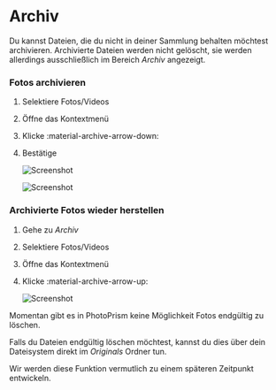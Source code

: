 # Archiv #
Du kannst Dateien, die du nicht in deiner Sammlung behalten möchtest archivieren. 
Archivierte Dateien werden nicht gelöscht, sie werden allerdings ausschließlich im Bereich *Archiv* angezeigt.

### Fotos archivieren ###

1. Selektiere Fotos/Videos
2. Öffne das Kontextmenü
3. Klicke :material-archive-arrow-down:
4. Bestätige

    ![Screenshot](img/archive.png)
    
    ![Screenshot](img/confirm-archive.png)


### Archivierte Fotos wieder herstellen ###

1. Gehe zu *Archiv*
2. Selektiere Fotos/Videos
3. Öffne das Kontextmenü
4. Klicke :material-archive-arrow-up:

    ![Screenshot](img/restore.png)

Momentan gibt es in PhotoPrism keine Möglichkeit Fotos endgültig zu löschen.

Falls du Dateien endgültig löschen möchtest, kannst du dies über dein Dateisystem direkt im *Originals* Ordner tun.

Wir werden diese Funktion vermutlich zu einem späteren Zeitpunkt entwickeln.
